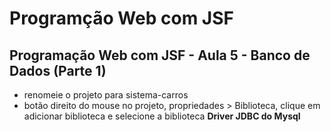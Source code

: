 # Programção Web com JSF
## Programação Web com JSF - Aula 5 - Banco de Dados (Parte 1)

- renomeie o projeto para sistema-carros
- botão direito do mouse no projeto,  propriedades > Biblioteca, clique em adicionar biblioteca e selecione a biblioteca **Driver JDBC do Mysql**
